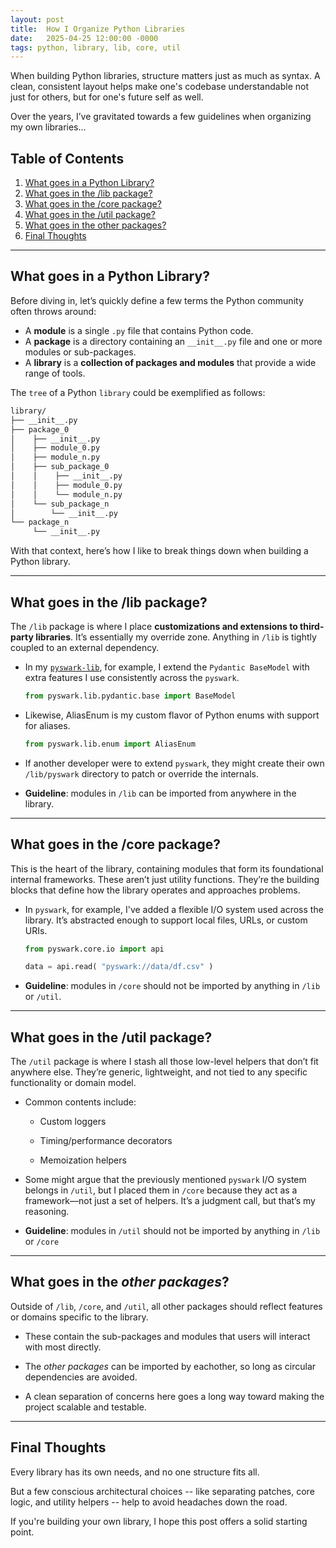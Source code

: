 ```yaml
---
layout: post
title:  How I Organize Python Libraries
date:   2025-04-25 12:00:00 -0000
tags: python, library, lib, core, util
---
```


When building Python libraries, structure matters just as much as syntax. A clean, consistent layout helps make one's codebase understandable not just for others, but for one's future self as well.

Over the years, I’ve gravitated towards a few guidelines when organizing my own libraries...

## Table of Contents
1. [What goes in a Python Library?](#what-goes-in-a-python-library)
2. [What goes in the /lib package?](#what-goes-in-the-lib-package)
3. [What goes in the /core package?](#what-goes-in-the-core-package)
4. [What goes in the /util package?](#what-goes-in-the-util-package)
5. [What goes in the other packages?](#what-goes-in-the-other-packages)
6. [Final Thoughts](#final-thoughts)

---

## What goes in a Python Library?

Before diving in, let’s quickly define a few terms the Python community often throws around:

- A **module** is a single `.py` file that contains Python code.
- A **package** is a directory containing an `__init__.py` file and one or more modules or sub-packages.
- A **library** is a **collection of packages and modules** that provide a wide range of tools.

The `tree` of a Python `library` could be exemplified as follows: 

```bash
library/
├── __init__.py
├── package_0
│    ├── __init__.py
│    ├── module_0.py
│    ├── module_n.py
│    ├── sub_package_0
│    │    ├── __init__.py
│    │    ├── module_0.py
│    │    └── module_n.py
│    └── sub_package_n
│        └── __init__.py
└── package_n
     └── __init__.py
```

With that context, here’s how I like to break things down when building a Python library.


---

## What goes in the /lib package?

The `/lib` package is where I place **customizations and extensions to third-party libraries**. It’s essentially my override zone. Anything in `/lib` is tightly coupled to an external dependency.

* In my [`pyswark-lib`][pyswark-github], for example, I extend the `Pydantic BaseModel` with extra features I use consistently across the `pyswark`.

    ```python
    from pyswark.lib.pydantic.base import BaseModel
    ```
* Likewise, AliasEnum is my custom flavor of Python enums with support for aliases.

    ```python
    from pyswark.lib.enum import AliasEnum
    ```
  
* If another developer were to extend `pyswark`, they might create their own `/lib/pyswark` directory to patch or override the internals.

* **Guideline**: modules in `/lib` can be imported from anywhere in the library.

---

## What goes in the /core package?
This is the heart of the library, containing modules that form its foundational internal frameworks. These aren’t just utility functions.  They’re the building blocks that define how the library operates and approaches problems.

* In `pyswark`, for example, I've added a flexible I/O system used across the library. It’s abstracted enough to support local files, URLs, or custom URIs.

    ```python
    from pyswark.core.io import api
    
    data = api.read( "pyswark://data/df.csv" )
    ```


* **Guideline**: modules in `/core` should not be imported by anything in `/lib` or `/util`.

---

## What goes in the /util package?
The `/util` package is where I stash all those low-level helpers that don’t fit anywhere else. They’re generic, lightweight, and not tied to any specific functionality or domain model.

* Common contents include:
    
    * Custom loggers
    
    * Timing/performance decorators
    
    * Memoization helpers

* Some might argue that the previously mentioned `pyswark` I/O system belongs in `/util`, but I placed them in `/core` because they act as a framework—not just a set of helpers. It’s a judgment call, but that’s my reasoning.

* **Guideline**: modules in `/util` should not be imported by anything in `/lib` or `/core`


---

## What goes in the *other packages*?
Outside of `/lib`, `/core`, and `/util`, all other packages should reflect features or domains specific to the library.

* These contain the sub-packages and modules that users will interact with most directly.

* The *other packages* can be imported by eachother, so long as circular dependencies are avoided. 
  
* A clean separation of concerns here goes a long way toward making the project scalable and testable.

---

## Final Thoughts

Every library has its own needs, and no one structure fits all.

But a few conscious architectural choices -- like separating patches, core logic, and utility helpers -- help to avoid headaches down the road. 

If you're building your own library, I hope this post offers a solid starting point.


[pyswark-github]: https://github.com/pyt3r/pyswark-lib